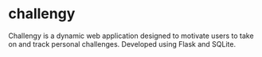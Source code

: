 # challengy
Challengy is a dynamic web application designed to motivate users to take on and track personal challenges. Developed using Flask and SQLite.
